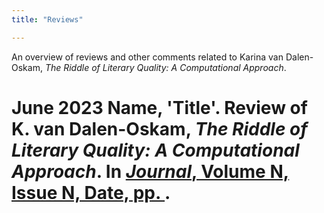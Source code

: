 ```yaml
---
title: "Reviews"

---
```


An overview of reviews and other comments related to Karina van Dalen-Oskam, *The Riddle of Literary Quality: A Computational Approach*.

# **June 2023** Name, 'Title'. Review of K. van Dalen-Oskam, *The Riddle of Literary Quality: A Computational Approach*. In [*Journal*, Volume N, Issue N, Date, pp. ](URL).
